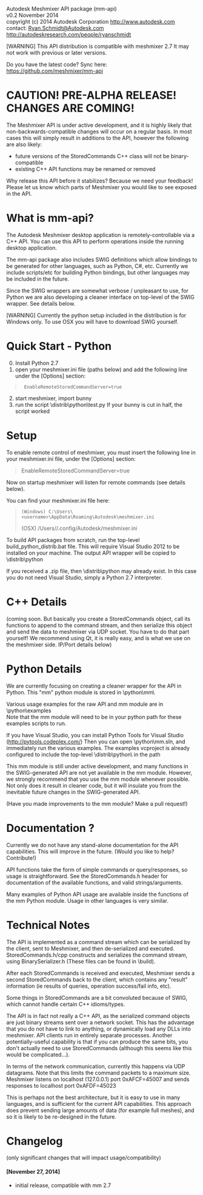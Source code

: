 Autodesk Meshmixer API package (mm-api)  
v0.2 November 2014  
copyright (c) 2014 Autodesk Corporation    http://www.autodesk.com  
contact:   Ryan.Schmidt@Autodesk.com       http://autodeskresearch.com/people/ryanschmidt  

[WARNING] This API distribution is compatible with meshmixer 2.7
          It may not work with previous or later versions.

Do you have the latest code? Sync here: https://github.com/meshmixer/mm-api


CAUTION! PRE-ALPHA RELEASE! CHANGES ARE COMING! 
===================================================
The Meshmixer API is under active development, and it is highly
likely that non-backwards-compatible changes will occur on a
regular basis. In most cases this will simply result in
additions to the API, however the following are also likely:
   - future versions of the StoredCommands C++ class will not be binary-compatible
   - existing C++ API functions may be renamed or removed

Why release this API before it stabilizes? Because we need
your feedback! Please let us know which parts of Meshmixer
you would like to see exposed in the API.


What is mm-api?
===============
The Autodesk Meshmixer desktop application is remotely-controllable via a 
C++ API. You can use this API to perform operations inside the running
desktop application. 

The mm-api package also includes SWIG definitions which allow bindings
to be generated for other languages, such as Python, C#, etc.
Currently we include scripts/etc for building Python bindings,
but other languages may be included in the future.

Since the SWIG wrappers are somewhat verbose / unpleasant to use,
for Python we are also developing a cleaner interface on top-level
of the SWIG wrapper. See details below.

[WARNING] Currently the python setup included in the distribution is for Windows only.
          To use OSX you will have to download SWIG yourself.



Quick Start - Python
====================
0. Install Python 2.7
1. open your meshmixer.ini file (paths below) and add the following 
   line under the [Options] section: 

>      EnableRemoteStoredCommandServer=true

2. start meshmixer, import bunny
3. run the script \distrib\python\test.py 
   If your bunny is cut in half, the script worked

   
   

Setup
========

To enable remote control of meshmixer, you must insert the following line
in your meshmixer.ini file, under the [Options] section:
   
>   EnableRemoteStoredCommandServer=true
   
Now on startup meshmixer will listen for remote commands (see details below).

You can find your meshmixer.ini file here:

>     (Windows) C:\Users\<username>\AppData\Roaming\Autodesk\meshmixer.ini
>	 (OSX)     /Users/<username>/.config/Autodesk/meshmixer.ini

To build API packages from scratch, run the top-level build_python_distrib.bat file.
This will require Visual Studio 2012 to be installed on your machine.
The output API wrapper will be copied to \distrib\python

If you received a .zip file, then \distrib\python may already exist. 
In this case you do not need Visual Studio, simply a Python 2.7 interpreter.


C++ Details
==============

(coming soon. But basically you create a StoredCommands object, call its functions to append to the command stream, and then serialize this object and send the data to meshmixer via UDP socket. You have to do that part yourself! We recommend using Qt, it is really easy, and is what we use on the meshmixer side. IP/Port details below)


Python Details
==============

We are currently focusing on creating a cleaner wrapper for the API in Python.
This "mm" python module is stored in \python\mm\

Various usage examples for the raw API and mm module are in \python\examples\
Note that the mm module will need to be in your python path for these
examples scripts to run.

If you have Visual Studio, you can install Python Tools for Visual Studio 
(http://pytools.codeplex.com/) Then you can open \python\mm.sln, and 
immediately run the various examples. The examples vcproject is already
configured to include the top-level \distrib\python\ in the path

This mm module is still under active development, and many functions in the 
SWIG-generated API are not yet available in the mm module. However, we strongly
recommend that you use the mm module whenever possible. Not only does it
result in cleaner code, but it will insulate you from the inevitable
future changes in the SWIG-generated API.

(Have you made improvements to the mm module? Make a pull request!)



Documentation ?  
===============
Currently we do not have any stand-alone documentation for the API capabilities.
This will improve in the future. (Would you like to help? Contribute!)

API functions take the form of simple commands or query/responses, so usage
is straightforward. See the StoredCommands.h header for documentation of the
available functions, and valid strings/arguments.

Many examples of Python API usage are available inside the functions of
the mm Python module. Usage in other languages is very similar.
	  
	  

Technical Notes
===============

The API is implemented as a command stream which can be serialized by
the client, sent to Meshmixer, and then de-serialized and executed.
StoredCommands.h/cpp constructs and serializes the command stream,
using BinarySerializer.h (These files can be found in \build\).

After each StoredCommands is received and executed, Meshmixer sends
a second StoredCommands back to the client, which contains any
"result" information (ie results of queries, operation success/fail info, etc).

Some things in StoredCommands are a bit convoluted because of SWIG,
which cannot handle certain C++ idioms/types. 

The API is in fact not really a C++ API, as the serialized command objects
are just binary streams sent over a network socket. This has the
advantage that you do not have to link to anything, or dynamically
load any DLLs into meshmixer. API clients run in entirely separate processes.
Another potentially-useful capability is that if you can produce the same bits, 
you don't actually need to use StoredCommands (although this seems like this would be complicated...).

In terms of the network communication, currently this happens via UDP datagrams.
Note that this limits the command packets to a maximum size.
Meshmixer listens on localhost (127.0.0.1) port 0xAFCF=45007
and sends responses to localhost port 0xAFDF=45023
 
This is perhaps not the best architecture, but it is easy to use in
many languages, and is sufficient for the current API capabilities.
This approach does prevent sending large amounts of data (for example full meshes), 
and so it is likely to be re-designed in the future. 



Changelog
===========
(only significant changes that will impact usage/compatibility)

#### [November 27, 2014]
- initial release, compatible with mm 2.7

